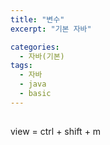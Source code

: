 ```yaml
---
title: "변수"
excerpt: "기본 자바"

categories:
  - 자바(기본)
tags:
  - 자바
  - java
  - basic
---
```


##
view = ctrl + shift + m
